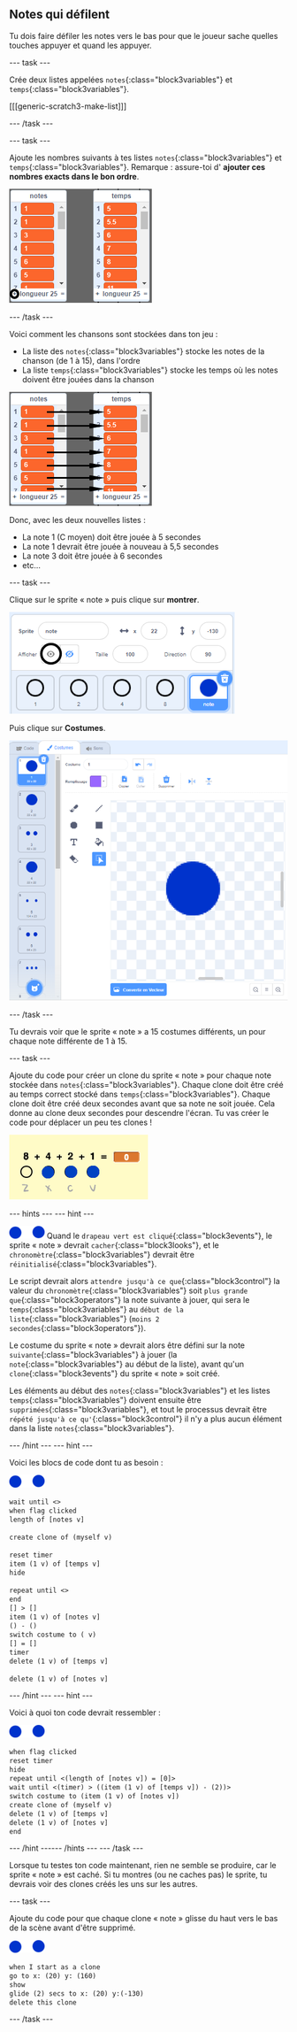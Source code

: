 ## Notes qui défilent

Tu dois faire défiler les notes vers le bas pour que le joueur sache quelles touches appuyer et quand les appuyer.

--- task ---

Crée deux listes appelées `notes`{:class="block3variables"} et `temps`{:class="block3variables"}.

[[[generic-scratch3-make-list]]]

--- /task ---

--- task ---

Ajoute les nombres suivants à tes listes `notes`{:class="block3variables"} et `temps`{:class="block3variables"}. Remarque : assure-toi d' **ajouter ces nombres exacts dans le bon ordre**.

![Ajouter des notes et des temps aux listes](images/lists-add-annotated.png)

--- /task ---

Voici comment les chansons sont stockées dans ton jeu :

+ La liste des `notes`{:class="block3variables"} stocke les notes de la chanson (de 1 à 15), dans l'ordre
+ La liste `temps`{:class="block3variables"} stocke les temps où les notes doivent être jouées dans la chanson

![Listes explicatives](images/lists-explain.png)

Donc, avec les deux nouvelles listes :

+ La note 1 (C moyen) doit être jouée à 5 secondes
+ La note 1 devrait être jouée à nouveau à 5,5 secondes
+ La note 3 doit être jouée à 6 secondes
+ etc...

--- task ---

Clique sur le sprite « note » puis clique sur **montrer**.

![Montrer le sprite de la barre](images/note-show-annotated.png)

Puis clique sur **Costumes**.

![Costumes de sprite barre](images/note-costumes.png)

--- /task ---

Tu devrais voir que le sprite « note » a 15 costumes différents, un pour chaque note différente de 1 à 15.

--- task ---

Ajoute du code pour créer un clone du sprite « note » pour chaque note stockée dans `notes`{:class="block3variables"}. Chaque clone doit être créé au temps correct stocké dans `temps`{:class="block3variables"}. Chaque clone doit être créé deux secondes avant que sa note ne soit jouée. Cela donne au clone deux secondes pour descendre l'écran. Tu vas créer le code pour déplacer un peu tes clones !

![Test des clones](images/clones-test.png)

--- hints ---
 --- hint ---

![note](images/note-sprite.png) Quand le `drapeau vert est cliqué`{:class="block3events"}, le sprite « note » devrait `cacher`{:class="block3looks"}, et le `chronomètre`{:class="block3variables"} devrait être `réinitialisé`{:class="block3variables"}.

Le script devrait alors `attendre jusqu'à ce que`{:class="block3control"} la valeur du `chronomètre`{:class="block3variables"} soit `plus grande que`{:class="block3operators"} la note suivante à jouer, qui sera le `temps`{:class="block3variables"} au `début de la liste`{:class="block3variables"} (`moins 2 secondes`{:class="block3operators"}).

Le costume du sprite « note » devrait alors être défini sur la note `suivante`{:class="block3variables"} à jouer (la `note`{:class="block3variables"} au début de la liste), avant qu'un `clone`{:class="block3events"} du sprite « note » soit créé.

Les éléments au début des `notes`{:class="block3variables"} et les listes `temps`{:class="block3variables"} doivent ensuite être `supprimées`{:class="block3variables"}, et tout le processus devrait être `répété jusqu'à ce qu'`{:class="block3control"} il n'y a plus aucun élément dans la liste `notes`{:class="block3variables"}.

--- /hint --- --- hint ---

Voici les blocs de code dont tu as besoin :

![note](images/note-sprite.png)

```blocks3
wait until <>
when flag clicked
length of [notes v]

create clone of (myself v)

reset timer
item (1 v) of [temps v]
hide

repeat until <>
end
[] > []
item (1 v) of [notes v]
() - ()
switch costume to ( v)
[] = []
timer
delete (1 v) of [temps v]

delete (1 v) of [notes v]
```

--- /hint --- --- hint ---

Voici à quoi ton code devrait ressembler :

![note](images/note-sprite.png)

```blocks3
when flag clicked
reset timer
hide
repeat until <(length of [notes v]) = [0]>
wait until <(timer) > ((item (1 v) of [temps v]) - (2))>
switch costume to (item (1 v) of [notes v])
create clone of (myself v)
delete (1 v) of [temps v]
delete (1 v) of [notes v]
end
```

--- /hint ------ /hints --- --- /task ---

Lorsque tu testes ton code maintenant, rien ne semble se produire, car le sprite « note » est caché. Si tu montres (ou ne caches pas) le sprite, tu devrais voir des clones créés les uns sur les autres.

--- task ---

Ajoute du code pour que chaque clone « note » glisse du haut vers le bas de la scène avant d'être supprimé.

![note](images/note-sprite.png)

```blocks3
when I start as a clone
go to x: (20) y: (160)
show
glide (2) secs to x: (20) y:(-130)
delete this clone
```

--- /task ---